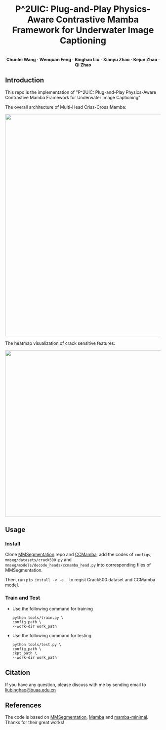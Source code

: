 <p align="center">
  <h1 align="center">P^2UIC: Plug-and-Play Physics-Aware Contrastive Mamba Framework for Underwater Image Captioning</h1>
  <p align="center">

<p align="center">
<br />
    <strong>Chunlei Wang</strong></a>
    ·
    <strong>Wenquan Feng</strong></a>
    ·
    <strong>Binghao Liu</strong></a>
    ·
    <strong>Xianyu Zhao</strong></a>    
    ·
    <strong>Kejun Zhao</strong></a>
    ·
    <strong>Qi Zhao</strong></a>
    <br />
 </p>

## Introduction

This repo is the implementation of "P^2UIC: Plug-and-Play Physics-Aware Contrastive Mamba Framework for Underwater Image Captioning"

The overall architecture of Multi-Head Criss-Cross Mamba:

<p align="center">
  <img src="images/CCMamba.png" width="720">
</p>

The heatmap visualization of crack sensitive features:

<p align="center">
  <img src="images/vis.png" width="540">
</p>

## Usage

### Install

Clone [MMSegmentation](https://github.com/open-mmlab/mmsegmentation) repo and [CCMamba](https://github.com/BinghaoLiu/CCMamba), add the codes of `configs`, `mmseg/datasets/crack500.py` and `mmseg/models/decode_heads/ccmamba_head.py` into corresponding files of MMSegmentation.

Then, run
`pip install -v -e .`
to regist Crack500 dataset and CCMamba model.

### Train and Test

+ Use the following command for training
  
  ```
  python tools/train.py \
  config_path \
  --work-dir work_path
  ```

+ Use the following command for testing
  
  ```
  python tools/test.py \
  config_path \
  ckpt_path \
  --work-dir work_path
  ```

## Citation

If you have any question, please discuss with me by sending email to liubinghao@buaa.edu.cn

## References

The code is based on [MMSegmentation](https://github.com/open-mmlab/mmsegmentation), [Mamba](https://github.com/state-spaces/mamba) and [mamba-minimal](https://github.com/johnma2006/mamba-minimal). Thanks for their great works!
